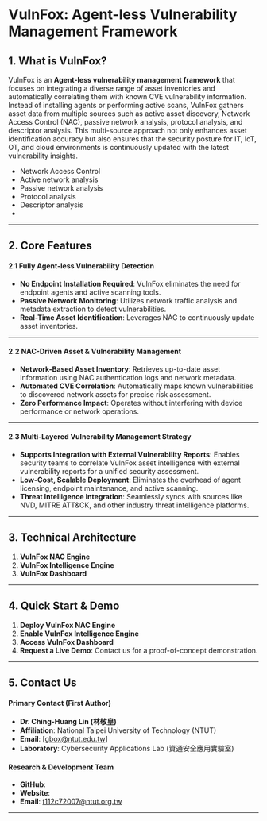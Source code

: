 # VulnFox: Agent-less Vulnerability Management Framework  

## 1. What is VulnFox?  

VulnFox is an **Agent-less vulnerability management framework** that focuses on integrating a diverse range of asset inventories and automatically correlating them with known CVE vulnerability information. Instead of installing agents or performing active scans, VulnFox gathers asset data from multiple sources such as active asset discovery, Network Access Control (NAC), passive network analysis, protocol analysis, and descriptor analysis. This multi-source approach not only enhances asset identification accuracy but also ensures that the security posture for IT, IoT, OT, and cloud environments is continuously updated with the latest vulnerability insights.
- Network Access Control
- Active network analysis
- Passive network analysis
- Protocol analysis
- Descriptor analysis
- 
---

## 2. Core Features  
#### 2.1 Fully Agent-less Vulnerability Detection  
- **No Endpoint Installation Required**: VulnFox eliminates the need for endpoint agents and active scanning tools.  
- **Passive Network Monitoring**: Utilizes network traffic analysis and metadata extraction to detect vulnerabilities.  
- **Real-Time Asset Identification**: Leverages NAC to continuously update asset inventories.

---

#### 2.2 NAC-Driven Asset & Vulnerability Management  
- **Network-Based Asset Inventory**: Retrieves up-to-date asset information using NAC authentication logs and network metadata.  
- **Automated CVE Correlation**: Automatically maps known vulnerabilities to discovered network assets for precise risk assessment.  
- **Zero Performance Impact**: Operates without interfering with device performance or network operations.

---

#### 2.3 Multi-Layered Vulnerability Management Strategy  

- **Supports Integration with External Vulnerability Reports**: Enables security teams to correlate VulnFox asset intelligence with external vulnerability reports for a unified security assessment.  
- **Low-Cost, Scalable Deployment**: Eliminates the overhead of agent licensing, endpoint maintenance, and active scanning.  
- **Threat Intelligence Integration**: Seamlessly syncs with sources like NVD, MITRE ATT&CK, and other industry threat intelligence platforms.


---

## 3. Technical Architecture  
1. **VulnFox NAC Engine**
2. **VulnFox Intelligence Engine**
3. **VulnFox Dashboard**

---

## 4. Quick Start & Demo  
1. **Deploy VulnFox NAC Engine**  
2. **Enable VulnFox Intelligence Engine**  
3. **Access VulnFox Dashboard**  
4. **Request a Live Demo**: Contact us for a proof-of-concept demonstration.

---

## 5. Contact Us  


#### Primary Contact (First Author)
- **Dr. Ching-Huang Lin (林敬皇)**  
- **Affiliation**: National Taipei University of Technology (NTUT)  
- **Email**: [gbox@ntut.edu.tw]  
- **Laboratory**: Cybersecurity Applications Lab (資通安全應用實驗室)

#### Research & Development Team
- **GitHub**: 
- **Website**: 
- **Email**: t112c72007@ntut.org.tw

---
